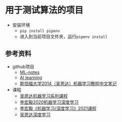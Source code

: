 # 用于测试算法的项目
* 安装环境
    * `pip install pipenv`
    * 进入到当前项目文件夹，运行`pipenv install`
## 参考资料
* github项目
  * [ML-notes](https://github.com/Sakura-gh/ML-notes)
  * [AI learning](https://github.com/apachecn/AiLearning)
  * [斯坦福大学2014（吴恩达）机器学习教程中文笔记](https://github.com/fengdu78/Coursera-ML-AndrewNg-Notes)
* 课程
  * [吴恩达机器学习系列课程](https://www.bilibili.com/video/BV164411b7dx)
  * [李宏毅2020机器学习深度学习](https://www.bilibili.com/video/BV1JE411g7XF)
  * [李宏毅《机器学习/深度学习》2021课程](https://www.bilibili.com/video/BV1JA411c7VT)
  * [吴恩达深度学习](https://www.bilibili.com/video/BV1FT4y1E74V)